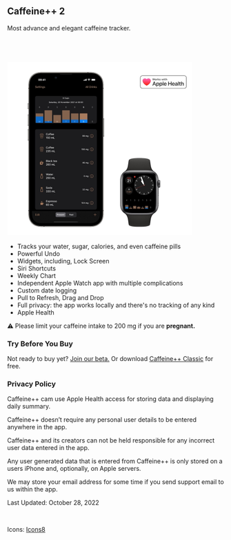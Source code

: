 <h2 class="appName">Caffeine++ 2</h2>
<p class="hero">Most advance and elegant caffeine tracker.</p>

<a href="https://apps.apple.com/app/caffeine/id1594448346" style="display:inline-block;overflow:hidden;background:url(https://linkmaker.itunes.apple.com/images/badges/en-us/badge_appstore-lrg.svg) no-repeat;width:165px;height:40px;" class="badge"></a>

<img src="/images/promo-caffeine2.jpg" alt="iPhone 13 and Apple Watch showing Caffeine++ with a weekly chart" style="width: 429px; height: 400px;">

<ul>	
	<li>Tracks your water, sugar, calories, and even caffeine pills</li>
    <li>Powerful Undo</li>
    <li>Widgets, including, Lock Screen</li>
    <li>Siri Shortcuts</li>
    <li>Weekly Chart</li>
    <li>Independent Apple Watch app with multiple complications</li>
    <li>Custom date logging</li>
    <li>Pull to Refresh, Drag and Drop</li>
    <li>Full privacy: the app works locally and there's no tracking of any kind</li>
    <li>Apple Health</li>
</ul>

<p>
⚠️ Please limit your caffeine intake to 200 mg if you are <b>pregnant.</b>
</p>

<h3>Try Before You Buy</h3>

Not ready to buy yet? 
<a href="https://testflight.apple.com/join/o9hmznWk">Join our beta.</a>
Or download <a href="https://apps.apple.com/us/app/caffeine-classic/id983386737">Caffeine++ Classic</a> for free.

<h3 id="policy">Privacy Policy</h3>
<p>
Caffeine++ cam use Apple Health access for 
storing data and displaying daily summary. 
</p>
<p>
Caffeine++ doesn’t require any personal user details to be entered anywhere in the app.
</p> 
<p>
Caffeine++ and its creators can not be held responsible for any 
incorrect user data entered in the app.
</p>
<p>
Any user generated data that is entered from Caffeine++ is 
only stored on a users iPhone and, optionally, on Apple servers.
</p>
<p>
We may store your email address for some time if you send 
support email to us within the app.
</p>
<p>
Last Updated: October 28, 2022
</p>

<br>

<p>Icons: <a href="http://icons8.com">Icons8</a></p>
